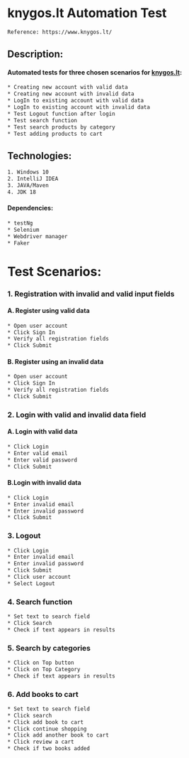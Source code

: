 # knygos.lt Automation Test

```bash
Reference: https://www.knygos.lt/
```
## Description:
#### Automated tests for three chosen scenarios for [knygos.lt](https://www.knygos.lt/):
```bash
* Creating new account with valid data
* Creating new account with invalid data
* LogIn to existing account with valid data
* LogIn to existing account with invalid data
* Test Logout function after login
* Test search function
* Test search products by category
* Test adding products to cart
```
## Technologies:
```bash
1. Windows 10
2. IntelliJ IDEA
3. JAVA/Maven
4. JDK 18
```
#### Dependencies:
```bash
* testNg
* Selenium
* Webdriver manager
* Faker
```

# Test Scenarios:

### 1. Registration with invalid and valid input fields
#### A. Register using valid data
```bash
* Open user account
* Click Sign In
* Verify all registration fields
* Click Submit 
```

#### B. Register using an invalid data
```bash
* Open user account
* Click Sign In
* Verify all registration fields
* Click Submit
```

### 2. Login with valid and invalid data field
#### A. Login with valid data
```bash
* Click Login
* Enter valid email
* Enter valid password
* Click Submit
```

#### B.Login with invalid data
```bash
* Click Login
* Enter invalid email
* Enter invalid password
* Click Submit
```
### 3. Logout
```bash
* Click Login
* Enter invalid email
* Enter invalid password
* Click Submit
* Click user account
* Select Logout 
```
### 4. Search function
```bash
* Set text to search field
* Click Search
* Check if text appears in results
```
### 5. Search by categories
```bash
* Click on Top button
* Click on Top Category 
* Check if text appears in results
```
### 6. Add books to cart
```bash
* Set text to search field
* Click search 
* Click add book to cart 
* Click continue shopping  
* Click add another book to cart
* Click review a cart
* Check if two books added 
```
